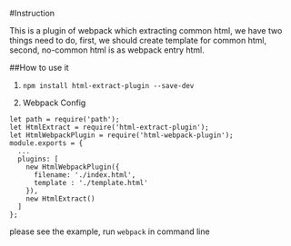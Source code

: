 #Instruction

This is a plugin of webpack which extracting common html, we have two things need to do, first, we should create template for common html, second, no-common html is as webpack entry html.

##How to use it

1. `npm install html-extract-plugin --save-dev`

2. Webpack Config

``````
let path = require('path');
let HtmlExtract = require('html-extract-plugin');
let HtmlWebpackPlugin = require('html-webpack-plugin');
module.exports = {
  ...
  plugins: [
    new HtmlWebpackPlugin({
      filename: './index.html',
      template : './template.html'
    }),
    new HtmlExtract()
  ]
};

``````
please see the example, run `webpack` in command line

